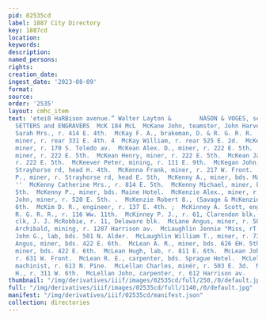 ```yaml
---
pid: 02535cd
label: 1887 City Directory
key: 1887cd
location: 
keywords: 
description: 
named_persons: 
rights: 
creation_date: 
ingest_date: '2023-08-09'
format: 
source: 
order: '2535'
layout: cmhc_item
text: 'etei0 HaRBison avenue.” Walter Layton &        NASON & VOGES, secre: a». DIAMOND
  SETTERS and ENGRAVERS  McK 184 McL  McKane John, teamster, John Harvey.  McKane
  Sarah Mrs., r. 414 E. 4th.  McKay F. A., brakeman, D. & R. G. R. R.  McKay Norman,
  miner, r. rear 331 E. 4th. 4  McKay William, r. rear 525 E. 2d.  McKeage Smith G.,
  miner, r. 170 S. Toledo av.  McKean Alex. D., miner, r. 222 E. 5th.  McKean Edgar,
  miner, r. 222 E. 5th.  McKean Henry, miner, r. 222 E. 5th.  McKean James A., miner,
  r. 222 E. 5th.  McKeever Peter, mining, r. 111 E. 9th.  McKegan John, miner, bds.
  Strayhorse rd, head H. 4th.  McKenna Frank, miner, r. 217 W. Front.  McKenna Michael
  P., miner, r. Strayhorse rd, head E. 5th,  McKenny A., miner, bds. Maine Hotel.
  ''  McKenny Catherine Mrs., r. 814 E. 5th.  McKenny Michael, miner, bds. 626 E.
  5th.  McKenny P., miner, bds. Maine Hotel.  McKenzie Alex., miner, r. 316 E. 3d.  McKenzie
  John, miner, r. 520 E. 5th. .  McKenzie Robert 8., (Savage & McKenzie,) r. 320 ae
  6th.  McKim D. R., engineer, r. 137 E. 4th. ;  McKinney A. Scott, engineer, D. &
  R. G. R. R., r. 116 Ww. 11th.  McKinney P. J., r. 61, Clarendon blk.  MeKusick Sanford,
  clk, J. J. McRobbie, r. 11, Delaware blk.  McLane Angus, miner, r. 504 E. 10th.  McLaren
  Archibald, mining, r. 1207 Harrison av.  McLaughlin Jennie "Miss, rT. 226 KE. 5th.  McLaughlin
  John G., lab, bds. 501 N. Alder.  McLaughlin William T., miner, r. 732 E. 6th.  McLean
  Angus, miner, bds. 422 E. 6th.  McLean A. R., miner, bds. 626 EH. 5th.  McLean Hector,
  miner, bds. 422 E. 6th.  McLean Hugh, lab, r. 811 E. 6th.  McLean John B., lab,
  r. 631 W. Front.  McLean R. E., carpenter, bds. Sprague Hotel.  McLellan Allan,
  machinist, r. 613 N. Pine.  McLellan Charles, minér, r. 503 E. 3d.  McLellan George
  H., r. 311 W. 6th.  McLellan John, carpenter, r. 612 Harrison av.       '
thumbnail: "/img/derivatives/iiif/images/02535cd/full/250,/0/default.jpg"
full: "/img/derivatives/iiif/images/02535cd/full/1140,/0/default.jpg"
manifest: "/img/derivatives/iiif/02535cd/manifest.json"
collection: directories
---
```

